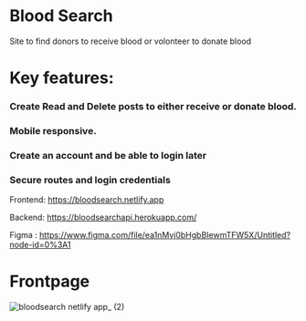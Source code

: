# Blood Search
Site to find donors to receive blood  or volonteer to donate blood




# Key features: 

### Create Read and Delete posts to either receive or donate blood.

### Mobile responsive.

### Create an account and be able to login later

### Secure routes and login credentials

Frontend: https://bloodsearch.netlify.app

Backend: https://bloodsearchapi.herokuapp.com/

Figma : https://www.figma.com/file/ea1nMvj0bHgbBIewmTFW5X/Untitled?node-id=0%3A1

# Frontpage

![bloodsearch netlify app_ (2)](https://user-images.githubusercontent.com/67536039/162636972-02de382e-d99a-4485-9933-3c91a20aef56.png)
